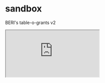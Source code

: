 # sandbox

BERI's table-o-grants v2

<iframe src="https://docs.google.com/spreadsheets/d/e/2PACX-1vR4gZ9QCDp8HweLwE5rFcJ6Yr2ad_GKnKu0i17MgPh5XxvW5CscWDnopDwgEJ23ZNpMh19JtWBgDbq1/pubhtml?gid=0&amp;single=true&amp;widget=true&amp;headers=false"></iframe>
